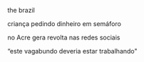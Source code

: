the brazil

criança pedindo dinheiro em semáforo

no Acre gera revolta nas redes sociais

“este vagabundo deveria estar trabalhando"
